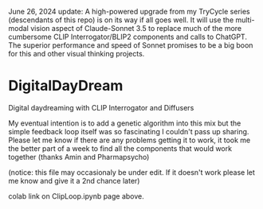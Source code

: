 June 26, 2024 update:
A high-powered upgrade from my TryCycle series (descendants of this repo) is on its way if all goes well.
It will use the multi-modal vision aspect of Claude-Sonnet 3.5 to replace much of the more cumbersome CLIP Interrogator/BLIP2 
components and calls to ChatGPT. The superior performance and speed of Sonnet promises to be a big boon for this and other
visual thinking projects.

# DigitalDayDream
Digital daydreaming with CLIP Interrogator and Diffusers

My eventual intention is to add a genetic algorithm into this mix but the simple feedback loop itself was so fascinating I couldn't pass up sharing. Please let me know if there are any problems getting it to work, it took me the better part of a week to find all the components that would work together (thanks Amin and Pharmapsycho) 

(notice: this file may occasionaly be under edit. If it doesn't work please let me know and give it a 2nd chance later)

colab link on ClipLoop.ipynb page above.
